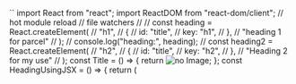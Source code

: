 
``
import React from "react";
import ReactDOM from "react-dom/client";
// hot module reload
// file watchers
//
// const heading = React.createElement(
//   "h1",
//   {
//     id: "title",
//     key: "h1",
//   },
//   "heading 1 for parcel"
// );
// console.log("heading:", heading);
// const heading2 = React.createElement(
//   "h2",
//   {
//     id: "title",
//     key: "h2",
//   },
//   "Heading 2 for my use"
// );
const Title = () => {
 return <img
    src="https://lh3.googleusercontent.com/p/AF1QipMf9w4RomHXrUkQKvrxtPdjp3SLadP05HDzXlH2=w1080-h608-p-no-v0"
    alt="no Image"
  />;
};
const HeadingUsingJSX = () => {
  return (
    <div>
      <Title/>
      <ul>
        <li>Home</li>
        <li>About</li>
        <li>Contact</li>
        <li>Cart</li>
      </ul>
    </div>
  );
};
// this is JSX
// const box = React.createElement(
//   "div",
//   {
//     id: "sample div",
//     key: "div",
//   },
//   [headingUsingJSX]
// );

const AppLayout = () => {
  return (
    <div>
      {/* {HeadingUsingJSX()} */}
      <HeadingUsingJSX />
      <h1>Namaste react</h1>
    </div>
  );
};
const root = ReactDOM.createRoot(document.getElementById("root"));
root.render(<AppLayout />);
``

``